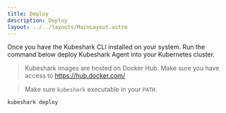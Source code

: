 ```yaml
---
title: Deploy
description: Deploy
layout: ../../layouts/MainLayout.astro
---
```


Once you have the Kubeshark CLI installed on your system.
Run the command below deploy Kubeshark Agent into your Kubernetes cluster.

> Kubeshark images are hosted on Docker Hub. Make sure you have access to https://hub.docker.com/

> Make sure `kubeshark` executable in your `PATH`.

```shell
kubeshark deploy
```
